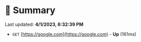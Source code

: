 # 📖 Summary
Last updated: **4/1/2023, 6:32:39 PM**

- `GET` [https://google.com](https://google.com) - **Up** (161ms)
